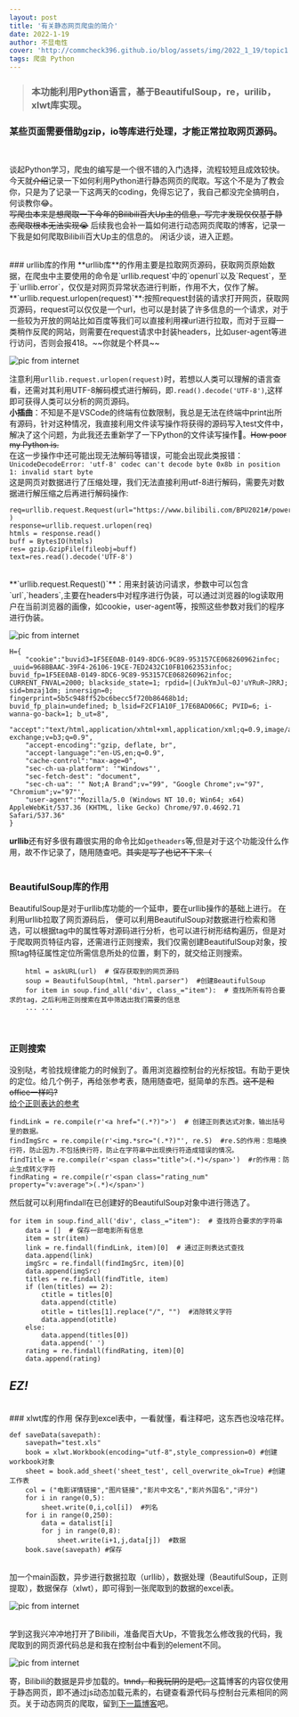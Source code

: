 ```yaml
---
layout: post
title: '有关静态网页爬虫的简介'
date: 2022-1-19
author: 不显电性
cover: 'http://commcheck396.github.io/blog/assets/img/2022_1_19/topic1.jpg'
tags: 爬虫 Python
---
```



> ### 本功能利用Python语言，基于BeautifulSoup，re，urilib，xlwt库实现。

### 某些页面需要借助gzip，io等库进行处理，才能正常拉取网页源码。

<br/>

谈起Python学习，爬虫的编写是一个很不错的入门选择，流程较短且成效较快。今天就~~介绍~~记录一下如何利用Python进行静态网页的爬取。写这个不是为了教会你，只是为了记录一下这两天的coding，免得忘记了，我自己都没完全搞明白，何谈教你😂。
<br/>
~~写爬虫本来是想爬取一下今年的Bilibili百大Up主的信息，写完才发现仅仅基于静态爬取根本无法实现😭~~
后续我也会补一篇如何进行动态网页爬取的博客，记录一下我是如何爬取Bilibili百大Up主的信息的。
闲话少谈，进入正题。

<br/>
### urllib库的作用
**urllib库**的作用主要是拉取网页源码，获取网页原始数据，在爬虫中主要使用的命令是`urllib.request`中的`openurl`以及`Request`，至于`urllib.error`，仅仅是对网页异常状态进行判断，作用不大，仅作了解。
<br/>
**`urllib.request.urlopen(request)`**:按照request封装的请求打开网页，获取网页源码，request可以仅仅是一个url，也可以是封装了许多信息的一个请求，对于一些较为开放的网站比如百度等我们可以直接利用裸url进行拉取，而对于豆瓣一类稍作反爬的网站，则需要在request请求中封装headers，比如user-agent等进行访问，否则会报418。~~你就是个杯具~~


![pic from internet](http://commcheck396.github.io/blog/assets/img/2022_1_19/pic3.jpg)
<br>

注意利用`urllib.request.urlopen(request)`时，若想以人类可以理解的语言查看，还需对其利用UTF-8解码模式进行解码，即`.read().decode('UTF-8')`,这样即可获得人类可以分析的网页源码。
<br/>
**小插曲**：不知是不是VSCode的终端有位数限制，我总是无法在终端中print出所有源码，针对这种情况，我直接利用文件读写操作将获得的源码写入test文件中，解决了这个问题，为此我还去重新学了一下Python的文件读写操作🤣。~~How poor my Python is.~~<br/>
在这一步操作中还可能出现无法解码等错误，可能会出现此类报错：<br/>`UnicodeDecodeError: 'utf-8' codec can't decode byte 0x8b in position 1: invalid start byte`<br/>
这是网页对数据进行了压缩处理，我们无法直接利用utf-8进行解码，需要先对数据进行解压缩之后再进行解码操作:
```
req=urllib.request.Request(url="https://www.bilibili.com/BPU2021#/poweruplist",headers=H )
response=urllib.request.urlopen(req)
htmls = response.read()
buff = BytesIO(htmls)
res= gzip.GzipFile(fileobj=buff)
text=res.read().decode('UTF-8')
```
<br/>
**`urllib.request.Request()`**：用来封装访问请求，参数中可以包含`url`,`headers`,主要在headers中对程序进行伪装，可以通过浏览器的log读取用户在当前浏览器的画像，如cookie，user-agent等，按照这些参数对我们的程序进行伪装。

![pic from internet](http://commcheck396.github.io/blog/assets/img/2022_1_19/pic1.jpg)
```
H={
    "cookie":"buvid3=1F5EE0AB-0149-8DC6-9C89-953157CE068260962infoc; _uuid=968BBAAC-39F4-26106-19CE-7ED2432C10FB1062353infoc; buvid_fp=1F5EE0AB-0149-8DC6-9C89-953157CE068260962infoc; CURRENT_FNVAL=2000; blackside_state=1; rpdid=|(JukYmJul~0J'uYRuR~JRRJ; sid=bmzaj1dm; innersign=0; fingerprint=5b5c948ff52bc6becc5f720b86468b1d; buvid_fp_plain=undefined; b_lsid=F2CF1A10F_17E6BAD066C; PVID=6; i-wanna-go-back=1; b_ut=8",
    "accept":"text/html,application/xhtml+xml,application/xml;q=0.9,image/avif,image/webp,image/apng,*/*;q=0.8,application/signed-exchange;v=b3;q=0.9",
    "accept-encoding":"gzip, deflate, br",
    "accept-language":"en-US,en;q=0.9",
    "cache-control":"max-age=0",
    "sec-ch-ua-platform": '"Windows"',
    "sec-fetch-dest": "document",
    "sec-ch-ua": '" Not;A Brand";v="99", "Google Chrome";v="97", "Chromium";v="97"',
    "user-agent":"Mozilla/5.0 (Windows NT 10.0; Win64; x64) AppleWebKit/537.36 (KHTML, like Gecko) Chrome/97.0.4692.71 Safari/537.36"
}
```

**urllib**还有好多很有趣很实用的命令比如`getheaders`等,但是对于这个功能没什么作用，故不作记录了，随用随查吧。~~其实是写了也记不下来（~~
<br/>
<br/>
### BeautifulSoup库的作用
BeautifulSoup是对于urllib库功能的一个延申，要在urllib操作的基础上进行。
在利用urllib拉取了网页源码后， 便可以利用BeautifulSoup对数据进行检索和筛选，可以根据tag中的属性等对源码进行分析，也可以进行树形结构遍历，但是对于爬取网页特征内容，还需进行正则搜索，我们仅需创建BeautifulSoup对象，按照tag特征属性定位所需信息所处的位置，剩下的，就交给正则搜索。
```
    html = askURL(url)  # 保存获取到的网页源码
    soup = BeautifulSoup(html, "html.parser")  #创建BeautifulSoup
    for item in soup.find_all('div', class_="item"):  # 查找所所有符合要求的tag，之后利用正则搜索在其中筛选出我们需要的信息
    ... ...
```
<br/>

### 正则搜索
没别哒，考验找规律能力的时候到了。善用浏览器控制台的光标按钮。有助于更快的定位。给几个例子，再给张参考表，随用随查吧，挺简单的东西。~~这不是和office一样吗?~~<br/>[给个正则表达的参考](https://blog.csdn.net/baidu_33440774/article/details/82015673?ops_request_misc=%257B%2522request%255Fid%2522%253A%2522164258411516780366532108%2522%252C%2522scm%2522%253A%252220140713.130102334.pc%255Fall.%2522%257D&request_id=164258411516780366532108&biz_id=0&utm_medium=distribute.pc_search_result.none-task-blog-2~all~first_rank_ecpm_v1~rank_v31_ecpm-1-82015673.pc_search_result_cache&utm_term=%E6%AD%A3%E5%88%99%E8%A1%A8%E8%BE%BE%E5%BC%8F%E8%AF%AD%E6%B3%95&spm=1018.2226.3001.4187)
```
findLink = re.compile(r'<a href="(.*?)">')  # 创建正则表达式对象，输出括号里的数据。
findImgSrc = re.compile(r'<img.*src="(.*?)"', re.S)  #re.S的作用：忽略换行符，防止因为.不包括换行符，防止在字符串中出现换行符造成错误的情况。
findTitle = re.compile(r'<span class="title">(.*)</span>')  #r的作用：防止生成转义字符
findRating = re.compile(r'<span class="rating_num" property="v:average">(.*)</span>')
```




然后就可以利用findall在已创建好的BeautifulSoup对象中进行筛选了。
```
for item in soup.find_all('div', class_="item"):  # 查找符合要求的字符串
    data = []  # 保存一部电影所有信息
    item = str(item)
    link = re.findall(findLink, item)[0]  # 通过正则表达式查找
    data.append(link)
    imgSrc = re.findall(findImgSrc, item)[0]
    data.append(imgSrc)
    titles = re.findall(findTitle, item)
    if (len(titles) == 2):
        ctitle = titles[0]
        data.append(ctitle)
        otitle = titles[1].replace("/", "")  #消除转义字符
        data.append(otitle)
    else:
        data.append(titles[0])
        data.append(' ')
    rating = re.findall(findRating, item)[0]
    data.append(rating)
```
## ***EZ!***

<br/>
### xlwt库的作用
保存到excel表中，一看就懂，看注释吧，这东西也没啥花样。

```
def saveData(savepath):
    savepath="test.xls"
    book = xlwt.Workbook(encoding="utf-8",style_compression=0) #创建workbook对象
    sheet = book.add_sheet('sheet_test', cell_overwrite_ok=True) #创建工作表
    col = ("电影详情链接","图片链接","影片中文名","影片外国名","评分")
    for i in range(0,5):
        sheet.write(0,i,col[i])  #列名
    for i in range(0,250):
        data = datalist[i]
        for j in range(0,8):
            sheet.write(i+1,j,data[j])  #数据
    book.save(savepath) #保存
```

<br/>
加一个main函数，异步进行数据拉取（urllib），数据处理（BeautifulSoup，正则提取），数据保存（xlwt），即可得到一张爬取到的数据的excel表。

![pic from internet](http://commcheck396.github.io/blog/assets/img/2022_1_19/pic4.png)

<br/>
学到这我兴冲冲地打开了Bilibili，准备爬百大Up，不管我怎么修改我的代码，我爬取到的网页源代码总是和我在控制台中看到的element不同。

![pic from internet](http://commcheck396.github.io/blog/assets/img/2022_1_19/pic2.jpg)

寄，Bilibili的数据是异步加载的。~~tnnd，和我玩阴的是吧。~~这篇博客的内容仅使用于静态网页，即不通过js动态加载元素的，右键查看源代码与控制台元素相同的网页。关于动态网页的爬取，留到[下一篇博客](https://commcheck396.github.io/blog/2022/01/20/dynamic.html)吧。